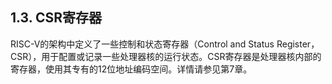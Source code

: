 ## **1.3. CSR寄存器**

RISC-V的架构中定义了一些控制和状态寄存器（Control and Status Register，CSR），用于配置或记录一些处理器核的运行状态。CSR寄存器是处理器核内部的寄存器，使用其专有的12位地址编码空间。详情请参见第7章。

